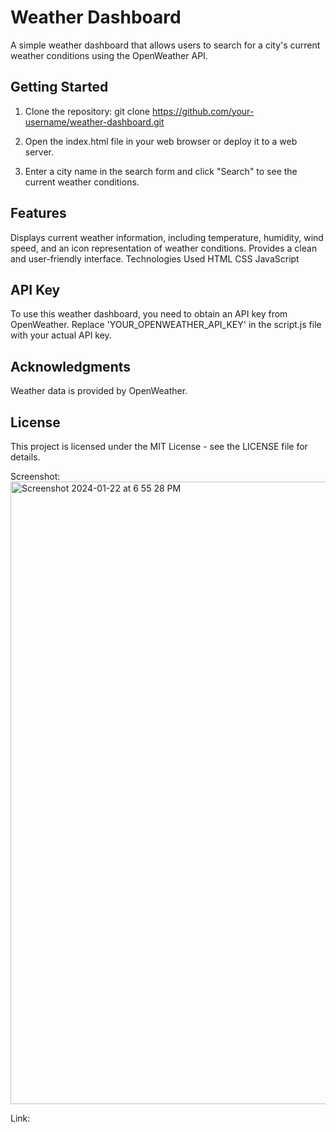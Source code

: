 # Weather Dashboard

A simple weather dashboard that allows users to search for a city's current weather conditions using the OpenWeather API.

## Getting Started

1.  Clone the repository:
   git clone https://github.com/your-username/weather-dashboard.git

2. Open the index.html file in your web browser or deploy it to a web server.

3. Enter a city name in the search form and click "Search" to see the current weather conditions.

## Features
Displays current weather information, including temperature, humidity, wind speed, and an icon representation of weather conditions.
Provides a clean and user-friendly interface.
Technologies Used
HTML
CSS
JavaScript

## API Key
To use this weather dashboard, you need to obtain an API key from OpenWeather. Replace 'YOUR_OPENWEATHER_API_KEY' in the script.js file with your actual API key.

## Acknowledgments
Weather data is provided by OpenWeather.

## License
This project is licensed under the MIT License - see the LICENSE file for details.

Screenshot:
<img width="996" alt="Screenshot 2024-01-22 at 6 55 28 PM" src="https://github.com/biancamistretta/WeatherTracker/assets/142269375/e062a6c7-0814-497f-bfe2-2421f06c2514">

Link:



